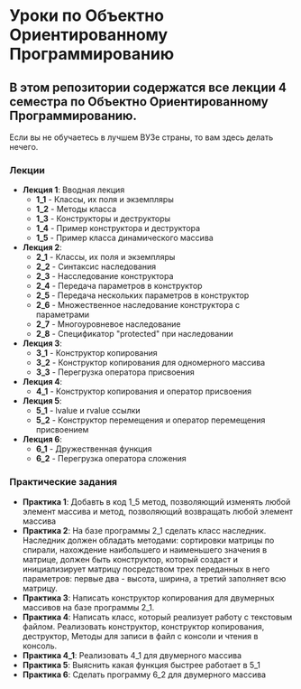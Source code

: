 # Уроки по Объектно Ориентированному Программированию

## В этом репозитории содержатся все лекции 4 семестра по Объектно Ориентированному Программированию.
 
 Если вы не обучаетесь в лучшем ВУЗе страны, то вам здесь делать нечего.
 
 ### Лекции
 * **Лекция 1**: Вводная лекция
   * **1_1** - Классы, их поля и экземпляры
   * **1_2** - Методы класса 
   * **1_3** - Конструкторы и деструкторы
   * **1_4** - Пример конструктора и деструктора
   * **1_5** - Пример класса динамического массива
 * **Лекция 2**:
   * **2_1** - Классы, их поля и экземпляры
   * **2_2** - Синтаксис наследования
   * **2_3** - Насследование конструктора
   * **2_4** - Передача параметров в конструктор
   * **2_5** - Передача нескольких параметров в конструктор
   * **2_6** - Множественное наследование конструктора с параметрами
   * **2_7** - Многоуровневое наследование
   * **2_8** - Спецификатор "protected" при наследовании
 * **Лекция 3**:
   * **3_1** - Конструктор копирования
   * **3_2** - Конструктор копирования для одномерного массива
   * **3_3** - Перегрузка оператора присвоения
 * **Лекция 4**:
   * **4_1** - Конструктор копирования и оператор присвоения
 * **Лекция 5**:
   * **5_1** - lvalue и rvalue ссылки
   * **5_2** - Конструктор перемещения и оператор перемещения присвоением
 * **Лекция 6**:
   * **6_1** - Дружественная функция
   * **6_2** - Перегрузка оператора сложения

 ### Практические задания
   * **Практика 1**: Добавть в код 1_5 метод, позволяющий изменять любой элемент массива и метод, позволяющий возвращать любой элемент массива
   * **Практика 2**: На базе программы 2_1 сделать класс наследник. Наследник должен обладать методами: сортировки матрицы по спирали, нахождение наибольшего и наименьшего значения в матрице, должен быть конструктор, который создаст и инициализирует матрицу посредством трех переданных в него параметров: первые два - высота, ширина, а третий заполняет всю матрицу.
   * **Практика 3**: Написать конструктор копирования для двумерных массивов на базе программы 2_1.
   * **Практика 4**: Написать класс, который реализует работу с текстовым файлом. Реализовать конструктор, конструктор копирования, деструктор, Методы для записи в файл с консоли и чтения в консоль. 
   * **Практика 4_1**: Реализовать 4_1 для двумерного массива
   * **Практика 5**: Выяснить какая функция быстрее работает в 5_1
   * **Практика 6**: Сделать программу 6_2 для двумерного массива

